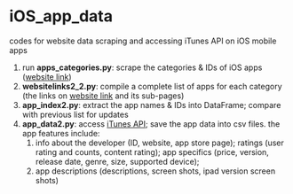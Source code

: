 # iOS_app_data
codes for website data scraping and accessing iTunes API on iOS mobile apps

1. run **apps_categories.py**: scrape the categories & IDs of iOS apps ([website link](https://itunes.apple.com/us/genre/ios/id36?mt=8))
2. **websitelinks2_2.py**: compile a complete list of apps for each category (the links on [website link](https://itunes.apple.com/us/genre/ios/id36?mt=8) and its sub-pages)
3. **app_index2.py**: extract the app names & IDs into DataFrame; compare with previous list for updates
4. **app_data2.py**: access [iTunes API](https://affiliate.itunes.apple.com/resources/documentation/itunes-store-web-service-search-api/); save the app data into csv files. the app features include:
    1. info about the developer (ID, website, app store page); ratings (user rating and counts, content rating); app specifics (price, version, release date, genre, size, supported device);
    2. app descriptions (descriptions, screen shots, ipad version screen shots)
